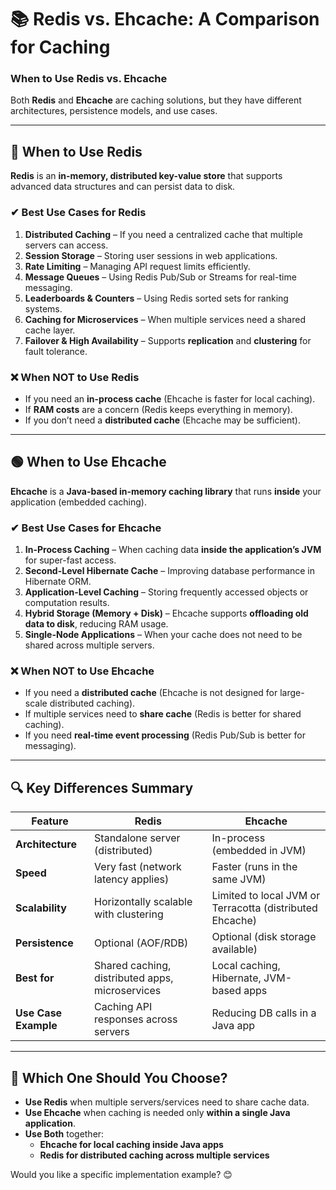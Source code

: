 # 📚 Redis vs. Ehcache: A Comparison for Caching

### **When to Use Redis vs. Ehcache**

Both **Redis** and **Ehcache** are caching solutions, but they have different architectures, persistence models, and use cases.

---

## **🔴 When to Use Redis**
**Redis** is an **in-memory, distributed key-value store** that supports advanced data structures and can persist data to disk.

### **✔ Best Use Cases for Redis**
1. **Distributed Caching** – If you need a centralized cache that multiple servers can access.
2. **Session Storage** – Storing user sessions in web applications.
3. **Rate Limiting** – Managing API request limits efficiently.
4. **Message Queues** – Using Redis Pub/Sub or Streams for real-time messaging.
5. **Leaderboards & Counters** – Using Redis sorted sets for ranking systems.
6. **Caching for Microservices** – When multiple services need a shared cache layer.
7. **Failover & High Availability** – Supports **replication** and **clustering** for fault tolerance.

### **❌ When NOT to Use Redis**
- If you need an **in-process cache** (Ehcache is faster for local caching).
- If **RAM costs** are a concern (Redis keeps everything in memory).
- If you don’t need a **distributed cache** (Ehcache may be sufficient).

---

## **🟢 When to Use Ehcache**
**Ehcache** is a **Java-based in-memory caching library** that runs **inside** your application (embedded caching).

### **✔ Best Use Cases for Ehcache**
1. **In-Process Caching** – When caching data **inside the application’s JVM** for super-fast access.
2. **Second-Level Hibernate Cache** – Improving database performance in Hibernate ORM.
3. **Application-Level Caching** – Storing frequently accessed objects or computation results.
4. **Hybrid Storage (Memory + Disk)** – Ehcache supports **offloading old data to disk**, reducing RAM usage.
5. **Single-Node Applications** – When your cache does not need to be shared across multiple servers.

### **❌ When NOT to Use Ehcache**
- If you need a **distributed cache** (Ehcache is not designed for large-scale distributed caching).
- If multiple services need to **share cache** (Redis is better for shared caching).
- If you need **real-time event processing** (Redis Pub/Sub is better for messaging).

---

## **🔍 Key Differences Summary**

| Feature        | Redis | Ehcache |
|--------------|--------|---------|
| **Architecture** | Standalone server (distributed) | In-process (embedded in JVM) |
| **Speed** | Very fast (network latency applies) | Faster (runs in the same JVM) |
| **Scalability** | Horizontally scalable with clustering | Limited to local JVM or Terracotta (distributed Ehcache) |
| **Persistence** | Optional (AOF/RDB) | Optional (disk storage available) |
| **Best for** | Shared caching, distributed apps, microservices | Local caching, Hibernate, JVM-based apps |
| **Use Case Example** | Caching API responses across servers | Reducing DB calls in a Java app |

---

## **🚀 Which One Should You Choose?**
- **Use Redis** when multiple servers/services need to share cache data.
- **Use Ehcache** when caching is needed only **within a single Java application**.
- **Use Both** together:
    - **Ehcache for local caching inside Java apps**
    - **Redis for distributed caching across multiple services**

Would you like a specific implementation example? 😊